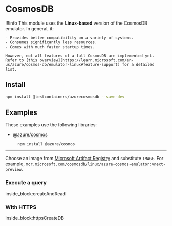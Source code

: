 # CosmosDB

!!!info
    This module uses the **Linux-based** version of the CosmosDB emulator. In general, it:

    - Provides better compatibility on a variety of systems.
    - Consumes significantly less resources.
    - Comes with much faster startup times.
  
    However, not all features of a full CosmosDB are implemented yet. Refer to [this overview](https://learn.microsoft.com/en-us/azure/cosmos-db/emulator-linux#feature-support) for a detailed list.

## Install

```bash
npm install @testcontainers/azurecosmosdb --save-dev
```

## Examples

These examples use the following libraries:

- [@azure/cosmos](https://www.npmjs.com/package/@azure/cosmos)

        npm install @azure/cosmos

---

Choose an image from [Microsoft Artifact Registry](https://mcr.microsoft.com/) and substitute `IMAGE`. For example, `mcr.microsoft.com/cosmosdb/linux/azure-cosmos-emulator:vnext-preview`.

### Execute a query

<!--codeinclude-->
[](../../packages/modules/azurecosmosdb/src/azure-cosmosdb-emulator-container.test.ts) inside_block:createAndRead
<!--/codeinclude-->

### With HTTPS

<!--codeinclude-->
[](../../packages/modules/azurecosmosdb/src/azure-cosmosdb-emulator-container.test.ts) inside_block:httpsCreateDB
<!--/codeinclude-->
